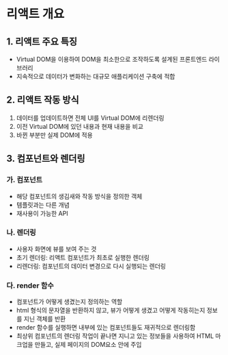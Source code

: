 리액트 개요
========

## 1. 리액트 주요 특징

- Virtual DOM을 이용하여 DOM을 최소한으로 조작하도록 설계된 프론트엔드 라이브러리
- 지속적으로 데이터가 변화하는 대규모 애플리케이션 구축에 적합

## 2. 리액트 작동 방식

1. 데이터를 업데이트하면 전체 UI를 Virtual DOM에 리렌더링
2. 이전 Virtual DOM에 있던 내용과 현재 내용을 비교
3. 바뀐 부분만 실제 DOM에 적용


## 3. 컴포넌트와 렌더링

### 가. 컴포넌트

- 해당 컴포넌트의 생김새와 작동 방식을 정의한 객체
- 템플릿과는 다른 개념
- 재사용이 가능한 API

### 나. 렌더링

- 사용자 화면에 뷰를 보여 주는 것
- 초기 렌더링: 리액트 컴포넌트가 최초로 실행한 렌더링
- 리렌더링: 컴포넌트의 데이터 변경으로 다시 실행되는 렌더링

### 다. render 함수

- 컴포넌트가 어떻게 생겼는지 정의하는 역할
- html 형식의 문자열을 반환하지 않고, 뷰가 어떻게 생겼고 어떻게 작동히는지 정보를 지닌 객체를 반환
- render 함수를 실행하면 내부에 있는 컴포넌트들도 재귀적으로 렌더링함
- 최상위 컴포넌트의 렌더링 작업이 끝나면 지니고 있는 정보들을 사용하여 HTML 마크업을 만들고, 실제 페이지의 DOM요소 안에 주입

